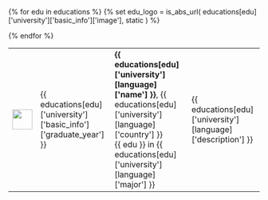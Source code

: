 <table>
{% for edu in educations %}
    {% set edu_logo = is_abs_url( educations[edu]['university']['basic_info']['image'], static ) %}
<tr>
    <td>
        <img align="center" width='40px' style='min-width: 40px' src="{{ edu_logo }}">
    </td>
    <td>
        {{ educations[edu]['university']['basic_info']['graduate_year'] }}
    </td>
    <td>
        <b>{{ educations[edu]['university'][language]['name'] }}</b>, {{ educations[edu]['university'][language]['country'] }} <br>
        {{ edu }} in {{ educations[edu]['university'][language]['major'] }}
    </td>
    <td>{{ educations[edu]['university'][language]['description'] }}</td>
</tr>

{% endfor %}
</table>